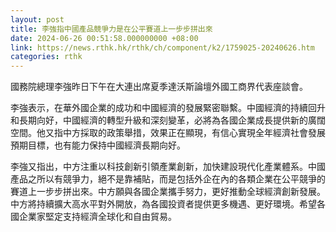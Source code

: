 ```yaml
---
layout: post
title: 李強指中國產品競爭力是在公平賽道上一步步拼出來
date: 2024-06-26 00:51:58.000000000 +08:00
link: https://news.rthk.hk/rthk/ch/component/k2/1759025-20240626.htm
categories: rthk
---
```


國務院總理李強昨日下午在大連出席夏季達沃斯論壇外國工商界代表座談會。

李強表示，在華外國企業的成功和中國經濟的發展緊密聯繫。中國經濟的持續回升和長期向好，中國經濟的轉型升級和深刻變革，必將為各國企業成長提供新的廣闊空間。他又指中方採取的政策舉措，效果正在顯現，有信心實現全年經濟社會發展預期目標，也有能力保持中國經濟長期向好。

李強又指出，中方注重以科技創新引領產業創新，加快建設現代化產業體系。中國產品之所以有競爭力，絕不是靠補貼，而是包括外企在內的各類企業在公平競爭的賽道上一步步拼出來。中方願與各國企業攜手努力，更好推動全球經濟創新發展。中方將持續擴大高水平對外開放，為各國投資者提供更多機遇、更好環境。希望各國企業家堅定支持經濟全球化和自由貿易。
